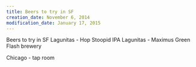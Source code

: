 ```yaml
---
title: Beers to try in SF
creation_date: November 6, 2014
modification_date: January 17, 2015
---
```



Beers to try in SF
Lagunitas - Hop Stoopid IPA
Lagunitas - Maximus
Green Flash brewery

Chicago - tap room


